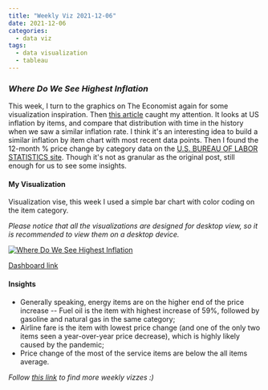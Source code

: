 ```yaml
---
title: "Weekly Viz 2021-12-06"
date: 2021-12-06
categories:
  - data viz
tags:
  - data visualization
  - tableau
---
```


### *Where Do We See Highest Inflation*

This week, I turn to the graphics on The Economist again for some visualization inspiration. Then [this article](https://www.economist.com/graphic-detail/2021/11/06/a-handful-of-items-are-driving-inflation-in-america) caught my attention. It looks at US inflation by items, and compare that distribution with time in the history when we saw a similar inflation rate. I think it's an interesting idea to build a similar inflation by item chart with most recent data points. Then I found the 12-month % price change by category data on the [U.S. BUREAU OF LABOR STATISTICS site](https://www.bls.gov/charts/consumer-price-index/consumer-price-index-by-category.htm). Though it's not as granular as the original post, still enough for us to see some insights.  

#### My Visualization

Visualization vise, this week I used a simple bar chart with color coding on the item category.  

*Please notice that all the visualizations are designed for desktop view, so it is recommended to view them on a desktop device.*  

<div class='tableauPlaceholder' id='viz1638854388905' style='position: relative'>
<noscript><a href='#'>
  <img alt='Where Do We See Highest Inflation ' src='https:&#47;&#47;public.tableau.com&#47;static&#47;images&#47;20&#47;20211206WhereDoWeSeeHighestInflation&#47;WhereDoWeSeeHighestInflation&#47;1_rss.png' style='border: none' />
</a></noscript>
<object class='tableauViz'  style='display:none;'>
  <param name='host_url' value='https%3A%2F%2Fpublic.tableau.com%2F' />
  <param name='embed_code_version' value='3' /> 
  <param name='site_root' value='' />
  <param name='name' value='20211206WhereDoWeSeeHighestInflation&#47;WhereDoWeSeeHighestInflation' />
  <param name='tabs' value='no' />
  <param name='toolbar' value='yes' />
  <param name='static_image' value='https:&#47;&#47;public.tableau.com&#47;static&#47;images&#47;20&#47;20211206WhereDoWeSeeHighestInflation&#47;WhereDoWeSeeHighestInflation&#47;1.png' /> 
  <param name='animate_transition' value='yes' />
  <param name='display_static_image' value='yes' />
  <param name='display_spinner' value='yes' />
  <param name='display_overlay' value='yes' />
  <param name='display_count' value='yes' />
  <param name='language' value='en-US' />
  <param name='filter' value='publish=yes' />
</object></div>            
<script type='text/javascript'>   
  var divElement = document.getElementById('viz1638854388905');     
  var vizElement = divElement.getElementsByTagName('object')[0];           
  if ( divElement.offsetWidth > 800 ) { vizElement.style.width='800px';vizElement.style.height='927px';} else if ( divElement.offsetWidth > 500 ) { vizElement.style.width='800px';vizElement.style.height='927px';} else { vizElement.style.width='100%';vizElement.style.height='727px';}    
  var scriptElement = document.createElement('script');       
  scriptElement.src = 'https://public.tableau.com/javascripts/api/viz_v1.js';    
  vizElement.parentNode.insertBefore(scriptElement, vizElement);            
</script>
  
[Dashboard link](https://public.tableau.com/views/20211206WhereDoWeSeeHighestInflation/WhereDoWeSeeHighestInflation?:language=en-US&publish=yes&:display_count=n&:origin=viz_share_link)
  
#### Insights
* Generally speaking, energy items are on the higher end of the price increase -- Fuel oil is the item with highest increase of 59%, followed by gasoline and natural gas in the same category;  
* Airline fare is the item with lowest price change (and one of the only two items seen a year-over-year price decrease), which is highly likely caused by the pandemic;  
* Price change of the most of the service items are below the all items average.  

 
*Follow [this link](https://yudong-94.github.io/personal-website/project/WeeklyViz2021/) to find more weekly vizzes :)*
